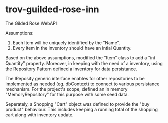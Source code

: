 # trov-guilded-rose-inn
The Gilded Rose WebAPI

Assumptions:
1. Each Item will be uniquely identified by the "Name".
2. Every item in the inventory should have an intial Quantity.

Based on the above assumptions, modified the "Item" class to add a "int Quantity" property. Moreover, in keeping with the need of a inventory, using the Repository Pattern defined a inventory for data persistance.

The IReposity<T> generic interface enables for other repositories to be implemented as needed (eg. dbContext) to connect to various persistance mechanism. For the project's scope, defined an in memory "MemoryRepository" for this purpose with some seed data.

Seperately, a Shopping "Cart" object was defined to provide the "buy product" behaviour. This includes keeping a running total of the shopping cart along with inventory update.
